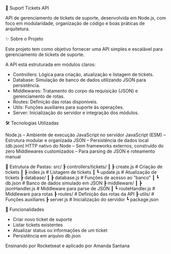 🎫 Suport Tickets API

API de gerenciamento de tickets de suporte, desenvolvida em Node.js, com foco em modularidade, organização de código e boas práticas de arquitetura.

✨ Sobre o Projeto

Este projeto tem como objetivo fornecer uma API simples e escalável para gerenciamento de tickets de suporte.

A API está estruturada em módulos claros:
- Controllers: Lógica para criação, atualização e listagem de tickets.
- Database: Simulação de banco de dados utilizando JSON para persistência.
- Middlewares: Tratamento do corpo da requisição (JSON) e gerenciamento de rotas.
- Routes: Definição das rotas disponíveis.
- Utils: Funções auxiliares para suporte às operações.
- Server: Inicialização do servidor e integração dos módulos.

🛠️ Tecnologias Utilizadas

Node.js – Ambiente de execução JavaScript no servidor
JavaScript (ESM) – Estrutura modular e organizada
JSON – Persistência de dados local (db.json)
HTTP nativo do Node – Sem frameworks externos, construído do zero
Middlewares customizados – Para parsing de JSON e roteamento manual

📂 Estrutura de Pastas:
src/
 ┣ controllers/tickets/
 ┃ ┣ create.js       # Criação de tickets
 ┃ ┣ index.js        # Listagem de tickets
 ┃ ┗ update.js       # Atualização de tickets
 ┣ database/
 ┃ ┣ database.js     # Funções de acesso ao "banco"
 ┃ ┗ db.json         # Banco de dados simulado em JSON
 ┣ middleware/
 ┃ ┣ jsonHandler.js  # Middleware para parse de JSON
 ┃ ┗ routeHandler.js # Middleware para rotas
 ┣ routes/           # Definição das rotas da API
 ┣ utils/            # Funções auxiliares
 ┣ server.js         # Inicialização do servidor
 ┗ package.json

📌 Funcionalidades

- Criar novo ticket de suporte
- Listar tickets existentes
- Atualizar status ou informações de um ticket
- Persistência em arquivo db.json

Ensinando por Rocketseat e aplicado por Amanda Santana